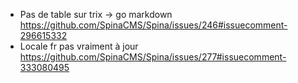- Pas de table sur trix -> go markdown
  https://github.com/SpinaCMS/Spina/issues/246#issuecomment-296615332
- Locale fr pas vraiment à jour
  https://github.com/SpinaCMS/Spina/issues/277#issuecomment-333080495
